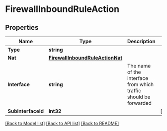 # FirewallInboundRuleAction

## Properties

Name | Type | Description | Notes
------------ | ------------- | ------------- | -------------
**Type** | **string** |  | 
**Nat** | [**FirewallInboundRuleActionNat**](firewall_inbound_rule_action_nat.md) |  | 
**Interface** | **string** | The name of the interface from which traffic should be forwarded | 
**SubinterfaceId** | **int32** |  | [optional] 

[[Back to Model list]](../README.md#documentation-for-models) [[Back to API list]](../README.md#documentation-for-api-endpoints) [[Back to README]](../README.md)


